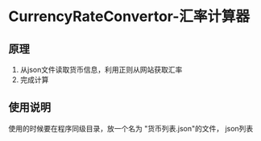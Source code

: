 # CurrencyRateConvertor-汇率计算器
## 原理
1. 从json文件读取货币信息，利用正则从网站获取汇率
2. 完成计算
## 使用说明
使用的时候要在程序同级目录，放一个名为  "货币列表.json"的文件，
json列表
